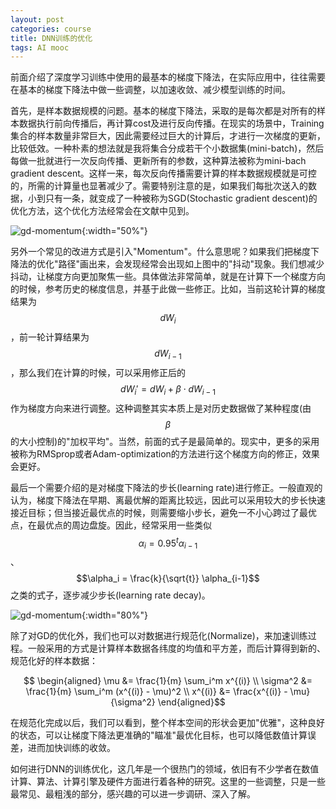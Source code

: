 ```yaml
---
layout: post
categories: course
title: DNN训练的优化
tags: AI mooc
---
```


前面介绍了深度学习训练中使用的最基本的梯度下降法，在实际应用中，往往需要在基本的梯度下降法中做一些调整，以加速收敛、减少模型训练的时间。

首先，是样本数据规模的问题。基本的梯度下降法，采取的是每次都是对所有的样本数据执行前向传播后，再计算cost及进行反向传播。在现实的场景中，Training集合的样本数量非常巨大，因此需要经过巨大的计算后，才进行一次梯度的更新，比较低效。一种朴素的想法就是我将集合分成若干个小数据集(mini-batch)，然后每做一批就进行一次反向传播、更新所有的参数，这种算法被称为mini-bach gradient descent。这样一来，每次反向传播需要计算的样本数据规模就是可控的，所需的计算量也显著减少了。需要特别注意的是，如果我们每批次送入的数据，小到只有一条，就变成了一种被称为SGD(Stochastic gradient descent)的优化方法，这个优化方法经常会在文献中见到。

![gd-momentum]({{site.url}}/images/gd-with-momentum.jpg){:width="50%"}

另外一个常见的改进方式是引入"Momentum"。什么意思呢？如果我们把梯度下降法的优化"路径"画出来，会发现经常会出现如上图中的"抖动"现象。我们想减少抖动，让梯度方向更加聚焦一些。具体做法非常简单，就是在计算下一个梯度方向的时候，参考历史的梯度信息，并基于此做一些修正。比如，当前这轮计算的梯度结果为$$dW_i$$，前一轮计算结果为$$dW_{i-1}$$，那么我们在计算的时候，可以采用修正后的$$dW_{i}' = dW_{i} + \beta \cdot dW_{i-1}$$作为梯度方向来进行调整。这种调整其实本质上是对历史数据做了某种程度(由$$\beta$$的大小控制)的"加权平均"。当然，前面的式子是最简单的。现实中，更多的采用被称为RMSprop或者Adam-optimization的方法进行这个梯度方向的修正，效果会更好。

最后一个需要介绍的是对梯度下降法的步长(learning rate)进行修正。一般直观的认为，梯度下降法在早期、离最优解的距离比较远，因此可以采用较大的步长快速接近目标；但当接近最优点的时候，则需要缩小步长，避免一不小心跨过了最优点，在最优点的周边盘旋。因此，经常采用一些类似$$\alpha_i = 0.95^{t} \alpha_{i-1}$$、$$\alpha_i = \frac{k}{\sqrt{t}} \alpha_{i-1}$$之类的式子，逐步减少步长(learning rate decay)。

![gd-momentum]({{site.url}}/images/normalize-inputs.png){:width="80%"}

除了对GD的优化外，我们也可以对数据进行规范化(Normalize)，来加速训练过程。一般采用的方式是计算样本数据各纬度的均值和平方差，而后计算得到新的、规范化好的样本数据：

$$ \begin{aligned} \mu &= \frac{1}{m} \sum_i^m x^{(i)} \\ \sigma^2 &= \frac{1}{m} \sum_i^m (x^{(i)} - \mu)^2 \\ x^{(i)} &= \frac{x^{(i)} - \mu}{\sigma^2} \end{aligned}$$

在规范化完成以后，我们可以看到，整个样本空间的形状会更加"优雅"，这种良好的状态，可以让梯度下降法更准确的"瞄准"最优化目标，也可以降低数值计算误差，进而加快训练的收敛。

如何进行DNN的训练优化，这几年是一个很热门的领域，依旧有不少学者在数值计算、算法、计算引擎及硬件方面进行着各种的研究。这里的一些调整，只是一些最常见、最粗浅的部分，感兴趣的可以进一步调研、深入了解。
